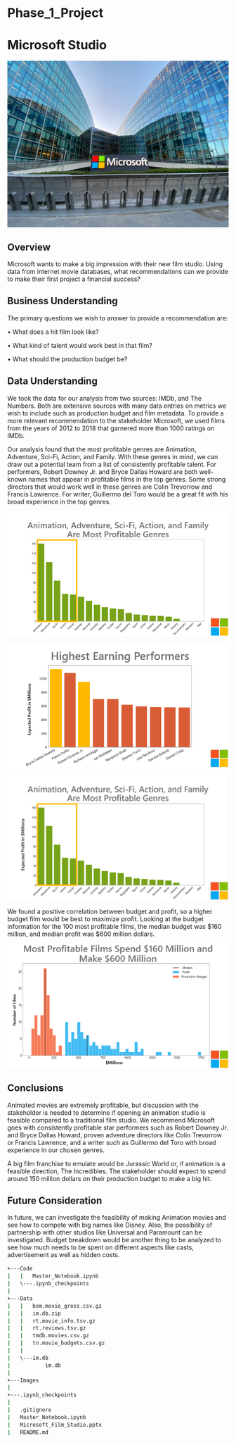 # Phase_1_Project
# Microsoft Studio

![](Images/README%20Header.png)

## Overview

Microsoft wants to make a big impression with their new film studio. Using data from internet movie databases, what recommendations can we provide to make their first project a financial success?

## Business Understanding

The primary questions we wish to answer to provide a recommendation are:

•	What does a hit film look like? 

•	What kind of talent would work best in that film?

•	What should the production budget be?

## Data Understanding

We took the data for our analysis from two sources: IMDb, and The Numbers. Both are extensive sources with many data entries on metrics we wish to include such as production budget and film metadata. To provide a more relevant recommendation to the stakeholder Microsoft, we used films from the years of 2012 to 2018 that garnered more than 1000 ratings on IMDb.

Our analysis found that the most profitable genres are Animation, Adventure, Sci-Fi, Action, and Family. With these genres in mind, we can draw out a potential team from a list of consistently profitable talent. For performers, Robert Downey Jr. and Bryce Dallas Howard are both well-known names that appear in profitable films in the top genres. Some strong directors that would work well in these genres are Colin Trevorrow and Francis Lawrence. For writer, Guillermo del Toro would be a great fit with his broad experience in the top genres. 

![](Images/2022-08-26%2009_30_21-Microsoft_Film_Studio.pptx%20-%20PowerPoint.png)

![](Images/2022-08-26%2009_32_02-Microsoft_Film_Studio.pptx%20-%20PowerPoint.png)

![](Images/genreplot.png)

We found a positive correlation between budget and profit, so a higher budget film would be best to maximize profit. Looking at the budget information for the 100 most profitable films, the median budget was $160 million, and median profit was $600 million dollars.

![](Images/2022-08-26%2009_32_44-Microsoft_Film_Studio.pptx%20-%20PowerPoint.png)

## Conclusions

Animated movies are extremely profitable, but discussion with the stakeholder is needed to determine if opening an animation studio is feasible compared to a traditional film studio. We recommend Microsoft goes with consistently profitable star performers such as Robert Downey Jr. and Bryce Dallas Howard, proven adventure directors like Colin Trevorrow or Francis Lawrence, and a writer such as Guillermo del Toro with broad experience in our chosen genres.

A big film franchise to emulate would be Jurassic World or, if animation is a feasible direction, The Incredibles. The stakeholder should expect to spend around 150 million dollars on their production budget to make a big hit.

## Future Consideration

In future, we can investigate the feasibility of making Animation movies and see how to compete with big names like Disney. Also, the possibility of partnership with other studios like Universal and Paramount can be investigated. Budget breakdown would be another thing to be analyzed to see how much needs to be spent on different aspects like casts, advertisement as well as hidden costs. 

```bash
+---Code
|   |   Master_Notebook.ipynb
|   \---.ipynb_checkpoints
|
+---Data
|   |   bom.movie_gross.csv.gz
|   |   im.db.zip
|   |   rt.movie_info.tsv.gz
|   |   rt.reviews.tsv.gz
|   |   tmdb.movies.csv.gz
|   |   tn.movie_budgets.csv.gz
|   |
|   \---im.db
|           im.db
|
+---Images
|
+---.ipynb_checkpoints
|
|   .gitignore
|   Master_Notebook.ipynb
|   Microsoft_Film_Studio.pptx
|   README.md
```